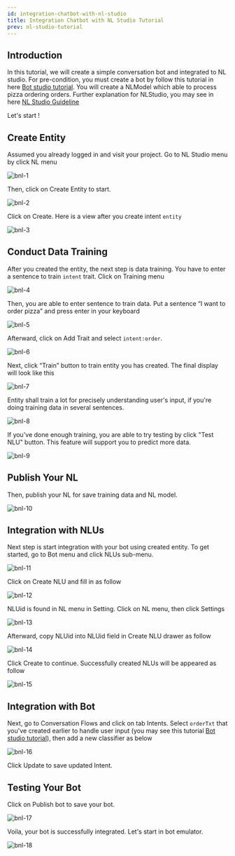 ```yaml
---
id: integration-chatbot-with-nl-studio
title: Integration Chatbot with NL Studio Tutorial
prev: nl-studio-tutorial
---
```


## Introduction

In this tutorial, we will create a simple conversation bot and integrated to NL studio. For pre-condition, you must create a bot by follow this tutorial in here [Bot studio tutorial](/tutorial/bot-studio/). You will create a NLModel which able to process pizza ordering orders. Further explanation for NLStudio, you may see in here [NL Studio Guideline](/tutorial/nl-studio/)

Let's start !

## Create Entity

Assumed you already logged in and visit your project. Go to NL Studio menu by click NL menu

![bnl-1](./images/bot-nl/bnl-1.png)

Then, click on Create Entity to start.

![bnl-2](./images/bot-nl/bnl-2.png)

Click on Create. Here is a view after you create intent `entity`

![bnl-3](./images/bot-nl/bnl-3.png)

## Conduct Data Training

After you created the entity, the next step is data training. You have to enter a sentence to train `intent` trait. Click on Training menu

![bnl-4](./images/bot-nl/bnl-4.png)

Then, you are able to enter sentence to train data. Put a sentence “I want to order pizza” and press enter in your keyboard

![bnl-5](./images/bot-nl/bnl-5.png)

Afterward, click on Add Trait and select `intent:order`.

![bnl-6](./images/bot-nl/bnl-6.png)

Next, click “Train” button to train entity you has created. The final display will look like this

![bnl-7](./images/bot-nl/bnl-7.png)

Entity shall train a lot for precisely understanding user's input, if you're doing training data in several sentences.

![bnl-8](./images/bot-nl/bnl-8.png)

If you've done enough training, you are able to try testing by click "Test NLU" button. This feature will support you to predict more data.

![bnl-9](./images/bot-nl/bnl-9.png)

## Publish Your NL

Then, publish your NL for save training data and NL model.

![bnl-10](./images/bot-nl/bnl-10.png)

## Integration with NLUs

Next step is start integration with your bot using created entity. To get started, go to Bot menu and click NLUs sub-menu.

![bnl-11](./images/bot-nl/bnl-11.png)

Click on Create NLU and fill in as follow

![bnl-12](./images/bot-nl/bnl-12.png)

NLUid is found in NL menu in Setting. Click on NL menu, then click Settings

![bnl-13](./images/bot-nl/bnl-13.png)

Afterward, copy NLUid into NLUid field in Create NLU drawer as follow

![bnl-14](./images/bot-nl/bnl-14.png)

Click Create to continue. Successfully created NLUs will be appeared as follow

![bnl-15](./images/bot-nl/bnl-15.png)

## Integration with Bot

Next, go to Conversation Flows and click on tab Intents. Select `orderTxt` that you've created earlier to handle user input (you may see this tutorial [Bot studio tutorial](/tutorial/bot-studio/)), then add a new classifier as below

![bnl-16](./images/bot-nl/bnl-16.png)

Click Update to save updated Intent.

## Testing Your Bot

Click on Publish bot to save your bot.

![bnl-17](./images/bot-nl/bnl-17.png)

Voila, your bot is successfully integrated. Let's start in bot emulator.

![bnl-18](./images/bot-nl/bnl-18.png)
